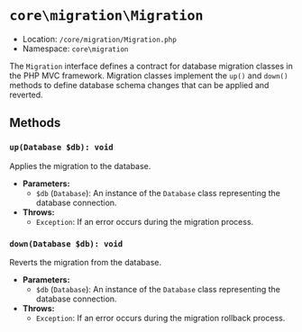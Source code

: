 # `core\migration\Migration`

- Location: `/core/migration/Migration.php`
- Namespace: `core\migration`

The `Migration` interface defines a contract for database migration classes in the PHP MVC framework. Migration classes
implement the `up()` and `down()` methods to define database schema changes that can be applied and reverted.

## Methods

### `up(Database $db): void`

Applies the migration to the database.

- **Parameters:**
    - `$db` (`Database`): An instance of the `Database` class representing the database connection.
- **Throws:**
    - `Exception`: If an error occurs during the migration process.

### `down(Database $db): void`

Reverts the migration from the database.

- **Parameters:**
    - `$db` (`Database`): An instance of the `Database` class representing the database connection.
- **Throws:**
    - `Exception`: If an error occurs during the migration rollback process.
